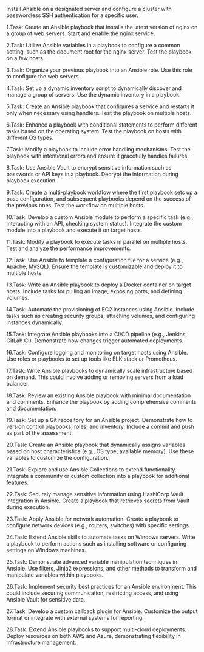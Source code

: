 
Install Ansible on a designated server and configure a cluster with passwordless SSH authentication for a specific user.

1.Task: Create an Ansible playbook that installs the latest version of nginx on a group of web servers. Start and enable the nginx service.

2.Task: Utilize Ansible variables in a playbook to configure a common setting, such as the document root for the nginx server. Test the playbook on a few hosts.

3.Task: Organize your previous playbook into an Ansible role. Use this role to configure the web servers.

4.Task: Set up a dynamic inventory script to dynamically discover and manage a group of servers. Use the dynamic inventory in a playbook.

5.Task: Create an Ansible playbook that configures a service and restarts it only when necessary using handlers. Test the playbook on multiple hosts.

6.Task: Enhance a playbook with conditional statements to perform different tasks based on the operating system. Test the playbook on hosts with different OS types.

7.Task: Modify a playbook to include error handling mechanisms. Test the playbook with intentional errors and ensure it gracefully handles failures.

8.Task: Use Ansible Vault to encrypt sensitive information such as passwords or API keys in a playbook. Decrypt the information during playbook execution.

9.Task: Create a multi-playbook workflow where the first playbook sets up a base configuration, and subsequent playbooks depend on the success of the previous ones. Test the workflow on multiple hosts.

10.Task: Develop a custom Ansible module to perform a specific task (e.g., interacting with an API, checking system status). Integrate the custom module into a playbook and execute it on target hosts.

11.Task: Modify a playbook to execute tasks in parallel on multiple hosts. Test and analyze the performance improvements.

12.Task: Use Ansible to template a configuration file for a service (e.g., Apache, MySQL). Ensure the template is customizable and deploy it to multiple hosts.

13.Task: Write an Ansible playbook to deploy a Docker container on target hosts. Include tasks for pulling an image, exposing ports, and defining volumes.

14.Task: Automate the provisioning of EC2 instances using Ansible. Include tasks such as creating security groups, attaching volumes, and configuring instances dynamically.

15.Task: Integrate Ansible playbooks into a CI/CD pipeline (e.g., Jenkins, GitLab CI). Demonstrate how changes trigger automated deployments.

16.Task: Configure logging and monitoring on target hosts using Ansible. Use roles or playbooks to set up tools like ELK stack or Prometheus.

17.Task: Write Ansible playbooks to dynamically scale infrastructure based on demand. This could involve adding or removing servers from a load balancer.

18.Task: Review an existing Ansible playbook with minimal documentation and comments. Enhance the playbook by adding comprehensive comments and documentation.

19.Task: Set up a Git repository for an Ansible project. Demonstrate how to version control playbooks, roles, and inventory. Include a commit and push as part of the assessment.

20.Task: Create an Ansible playbook that dynamically assigns variables based on host characteristics (e.g., OS type, available memory). Use these variables to customize the configuration.

21.Task: Explore and use Ansible Collections to extend functionality. Integrate a community or custom collection into a playbook for additional features.

22.Task: Securely manage sensitive information using HashiCorp Vault integration in Ansible. Create a playbook that retrieves secrets from Vault during execution.

23.Task: Apply Ansible for network automation. Create a playbook to configure network devices (e.g., routers, switches) with specific settings.

24.Task: Extend Ansible skills to automate tasks on Windows servers. Write a playbook to perform actions such as installing software or configuring settings on Windows machines.

25.Task: Demonstrate advanced variable manipulation techniques in Ansible. Use filters, Jinja2 expressions, and other methods to transform and manipulate variables within playbooks.

26.Task: Implement security best practices for an Ansible environment. This could include securing communication, restricting access, and using Ansible Vault for sensitive data.

27.Task: Develop a custom callback plugin for Ansible. Customize the output format or integrate with external systems for reporting.

28.Task: Extend Ansible playbooks to support multi-cloud deployments. Deploy resources on both AWS and Azure, demonstrating flexibility in infrastructure management.
